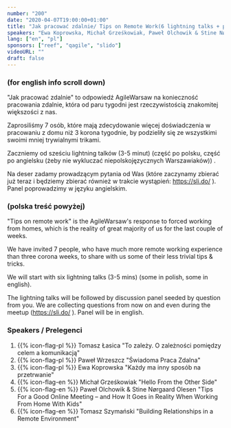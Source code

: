```yaml
---
number: "200"
date: "2020-04-07T19:00:00+01:00"
title: "Jak pracować zdalnie/ Tips on Remote Work(6 lightning talks + panel)"
speakers: "Ewa Koprowska, Michał Grześkowiak, Paweł Olchowik & Stine Nørgaard Olesen, Paweł Wrzeszcz, Tomasz Łasica, Tomasz Szymański"
lang: ["en", "pl"]
sponsors: ["reef", "qagile", "slido"]
videoURL: ""
draft: false
---
```


### (for english info scroll down)

"Jak pracować zdalnie" to odpowiedź AgileWarsaw na konieczność pracowania zdalnie, która od paru tygodni jest rzeczywistością znakomitej większości z nas.

Zaprosiliśmy 7 osób, które mają zdecydowanie więcej doświadczenia w pracowaniu z domu niż 3 korona tygodnie, by podzieliły się ze wszystkimi swoimi mniej trywialnymi trikami.

Zaczniemy od sześciu lightning talków (3-5 minut) (część po polsku, część po angielsku (żeby nie wykluczać niepolskojęzycznych Warszawiaków)) .

Na deser zadamy prowadzącym pytania od Was (które zaczynamy zbierać już teraz i będziemy zbierać również w trakcie wystąpień: https://sli.do/ ). Panel poprowadzimy w języku angielskim.


### (polska treść powyżej)

"Tips on remote work" is the AgileWarsaw's response to forced working from homes, which is the reality of great majority of us for the last couple of weeks.

We have invited 7 people, who have much more remote working experience than three corona weeks, to share with us some of their less trivial tips & tricks.

We will start with six lightning talks (3-5 mins) (some in polish, some in english).

The lightning talks will be followed by discussion panel seeded by question from you. We are collecting questions from now on and even during the meetup (https://sli.do/ ). Panel will be in english.

### Speakers / Prelegenci

 1. {{% icon-flag-pl %}} Tomasz Łasica "To zależy. O zależności pomiędzy celem a komunikacją"
 1. {{% icon-flag-pl %}} Paweł Wrzeszcz "Świadoma Praca Zdalna"
 1. {{% icon-flag-pl %}} Ewa Koprowska "Każdy ma inny sposób na przetrwanie"
 1. {{% icon-flag-en %}} Michał Grześkowiak "Hello From the Other Side"
 1. {{% icon-flag-en %}} Paweł Olchowik & Stine Nørgaard Olesen "Tips For a Good Online Meeting – and How It Goes in Reality When Working From Home With Kids"
 1. {{% icon-flag-en %}} Tomasz Szymański "Building Relationships in a Remote Environment"
